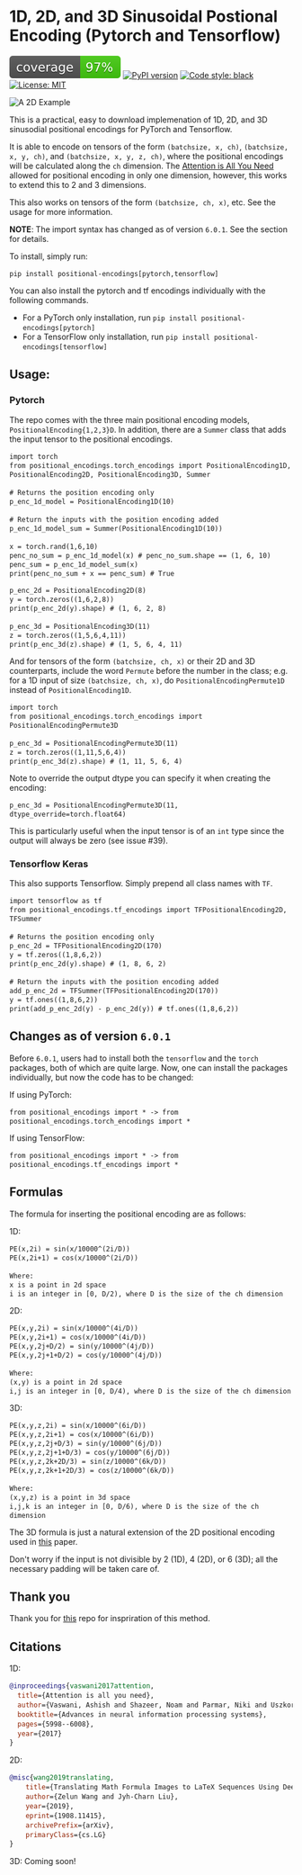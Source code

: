 # 1D, 2D, and 3D Sinusoidal Postional Encoding (Pytorch and Tensorflow)

![Code Coverage](./svgs/cov.svg)
[![PyPI version](https://badge.fury.io/py/positional-encodings.svg)](https://badge.fury.io/py/positional-encodings)
[![Code style: black](https://img.shields.io/badge/code%20style-black-000000.svg)](https://github.com/psf/black)
[![License: MIT](https://img.shields.io/badge/License-MIT-yellow.svg)](https://opensource.org/licenses/MIT)

![A 2D Example](./example.png)

This is a practical, easy to download implemenation of 1D, 2D, and 3D
sinusodial positional encodings for PyTorch and Tensorflow.

It is able to encode on tensors of the form `(batchsize, x, ch)`, `(batchsize,
x, y, ch)`, and `(batchsize, x, y, z, ch)`, where the positional encodings will
be calculated along the `ch` dimension. The [Attention is All You
Need](https://arxiv.org/pdf/1706.03762.pdf) allowed for positional encoding in
only one dimension, however, this works to extend this to 2 and 3 dimensions.

This also works on tensors of the form `(batchsize, ch, x)`, etc. See the usage for more information.

**NOTE**: The import syntax has changed as of version `6.0.1`. See the section for details.

To install, simply run:

```
pip install positional-encodings[pytorch,tensorflow]
```

You can also install the pytorch and tf encodings individually with the following
commands.

* For a PyTorch only installation, run `pip install positional-encodings[pytorch]`
* For a TensorFlow only installation, run `pip install positional-encodings[tensorflow]`

## Usage:

### Pytorch

The repo comes with the three main positional encoding models,
`PositionalEncoding{1,2,3}D`. In addition, there are a `Summer` class that adds
the input tensor to the positional encodings.

```python3
import torch
from positional_encodings.torch_encodings import PositionalEncoding1D, PositionalEncoding2D, PositionalEncoding3D, Summer

# Returns the position encoding only
p_enc_1d_model = PositionalEncoding1D(10)

# Return the inputs with the position encoding added
p_enc_1d_model_sum = Summer(PositionalEncoding1D(10))

x = torch.rand(1,6,10)
penc_no_sum = p_enc_1d_model(x) # penc_no_sum.shape == (1, 6, 10)
penc_sum = p_enc_1d_model_sum(x)
print(penc_no_sum + x == penc_sum) # True
```

```python3
p_enc_2d = PositionalEncoding2D(8)
y = torch.zeros((1,6,2,8))
print(p_enc_2d(y).shape) # (1, 6, 2, 8)

p_enc_3d = PositionalEncoding3D(11)
z = torch.zeros((1,5,6,4,11))
print(p_enc_3d(z).shape) # (1, 5, 6, 4, 11)
```

And for tensors of the form `(batchsize, ch, x)` or their 2D and 3D
counterparts, include the word `Permute` before the number in the class; e.g.
for a 1D input of size `(batchsize, ch, x)`, do `PositionalEncodingPermute1D`
instead of `PositionalEncoding1D`.


```python3
import torch
from positional_encodings.torch_encodings import PositionalEncodingPermute3D

p_enc_3d = PositionalEncodingPermute3D(11)
z = torch.zeros((1,11,5,6,4))
print(p_enc_3d(z).shape) # (1, 11, 5, 6, 4)
```

Note to override the output dtype you can specify it when creating the encoding:

```python3
p_enc_3d = PositionalEncodingPermute3D(11, dtype_override=torch.float64)
```

This is particularly useful when the input tensor is of an `int` type since the
output will always be zero (see issue #39).

### Tensorflow Keras

This also supports Tensorflow. Simply prepend all class names with `TF`.

```python3
import tensorflow as tf
from positional_encodings.tf_encodings import TFPositionalEncoding2D, TFSummer

# Returns the position encoding only
p_enc_2d = TFPositionalEncoding2D(170)
y = tf.zeros((1,8,6,2))
print(p_enc_2d(y).shape) # (1, 8, 6, 2)

# Return the inputs with the position encoding added
add_p_enc_2d = TFSummer(TFPositionalEncoding2D(170))
y = tf.ones((1,8,6,2))
print(add_p_enc_2d(y) - p_enc_2d(y)) # tf.ones((1,8,6,2))
```

## Changes as of version `6.0.1`

Before `6.0.1`, users had to install both the `tensorflow` and the
`torch` packages, both of which are quite large. Now, one can install the
packages individually, but now the code has to be changed:

If using PyTorch:

```
from positional_encodings import * -> from positional_encodings.torch_encodings import *
```

If using TensorFlow:

```
from positional_encodings import * -> from positional_encodings.tf_encodings import *
```

## Formulas

The formula for inserting the positional encoding are as follows:

1D:
```
PE(x,2i) = sin(x/10000^(2i/D))
PE(x,2i+1) = cos(x/10000^(2i/D))

Where:
x is a point in 2d space
i is an integer in [0, D/2), where D is the size of the ch dimension
```

2D:
```
PE(x,y,2i) = sin(x/10000^(4i/D))
PE(x,y,2i+1) = cos(x/10000^(4i/D))
PE(x,y,2j+D/2) = sin(y/10000^(4j/D))
PE(x,y,2j+1+D/2) = cos(y/10000^(4j/D))

Where:
(x,y) is a point in 2d space
i,j is an integer in [0, D/4), where D is the size of the ch dimension
```

3D:
```
PE(x,y,z,2i) = sin(x/10000^(6i/D))
PE(x,y,z,2i+1) = cos(x/10000^(6i/D))
PE(x,y,z,2j+D/3) = sin(y/10000^(6j/D))
PE(x,y,z,2j+1+D/3) = cos(y/10000^(6j/D))
PE(x,y,z,2k+2D/3) = sin(z/10000^(6k/D))
PE(x,y,z,2k+1+2D/3) = cos(z/10000^(6k/D))

Where:
(x,y,z) is a point in 3d space
i,j,k is an integer in [0, D/6), where D is the size of the ch dimension
```

The 3D formula is just a natural extension of the 2D positional encoding used
in [this](https://arxiv.org/pdf/1908.11415.pdf) paper.

Don't worry if the input is not divisible by 2 (1D), 4 (2D), or 6 (3D); all the
necessary padding will be taken care of.

## Thank you

Thank you for [this](https://github.com/wzlxjtu/PositionalEncoding2D) repo for inspriration of this method.

## Citations
1D:
```bibtex
@inproceedings{vaswani2017attention,
  title={Attention is all you need},
  author={Vaswani, Ashish and Shazeer, Noam and Parmar, Niki and Uszkoreit, Jakob and Jones, Llion and Gomez, Aidan N and Kaiser, {\L}ukasz and Polosukhin, Illia},
  booktitle={Advances in neural information processing systems},
  pages={5998--6008},
  year={2017}
}
```

2D:
```bibtex
@misc{wang2019translating,
    title={Translating Math Formula Images to LaTeX Sequences Using Deep Neural Networks with Sequence-level Training},
    author={Zelun Wang and Jyh-Charn Liu},
    year={2019},
    eprint={1908.11415},
    archivePrefix={arXiv},
    primaryClass={cs.LG}
}
```

3D:
Coming soon!
